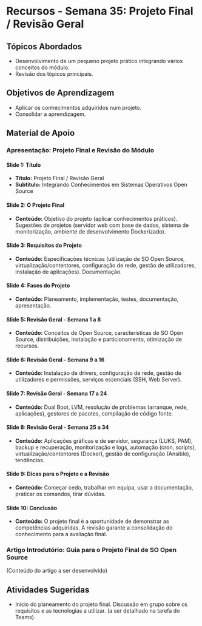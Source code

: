 # Recursos - Semana 35: Projeto Final / Revisão Geral

## Tópicos Abordados
*   Desenvolvimento de um pequeno projeto prático integrando vários conceitos do módulo.
*   Revisão dos tópicos principais.

## Objetivos de Aprendizagem
*   Aplicar os conhecimentos adquiridos num projeto.
*   Consolidar a aprendizagem.

## Material de Apoio

### Apresentação: Projeto Final e Revisão do Módulo

#### Slide 1: Título
*   **Título:** Projeto Final / Revisão Geral
*   **Subtítulo:** Integrando Conhecimentos em Sistemas Operativos Open Source

#### Slide 2: O Projeto Final
*   **Conteúdo:** Objetivo do projeto (aplicar conhecimentos práticos). Sugestões de projetos (servidor web com base de dados, sistema de monitorização, ambiente de desenvolvimento Dockerizado).

#### Slide 3: Requisitos do Projeto
*   **Conteúdo:** Especificações técnicas (utilização de SO Open Source, virtualização/contentores, configuração de rede, gestão de utilizadores, instalação de aplicações). Documentação.

#### Slide 4: Fases do Projeto
*   **Conteúdo:** Planeamento, implementação, testes, documentação, apresentação.

#### Slide 5: Revisão Geral - Semana 1 a 8
*   **Conteúdo:** Conceitos de Open Source, características de SO Open Source, distribuições, instalação e particionamento, otimização de recursos.

#### Slide 6: Revisão Geral - Semana 9 a 16
*   **Conteúdo:** Instalação de drivers, configuração de rede, gestão de utilizadores e permissões, serviços essenciais (SSH, Web Server).

#### Slide 7: Revisão Geral - Semana 17 a 24
*   **Conteúdo:** Dual Boot, LVM, resolução de problemas (arranque, rede, aplicações), gestores de pacotes, compilação de código fonte.

#### Slide 8: Revisão Geral - Semana 25 a 34
*   **Conteúdo:** Aplicações gráficas e de servidor, segurança (LUKS, PAM), backup e recuperação, monitorização e logs, automação (cron, scripts), virtualização/contentores (Docker), gestão de configuração (Ansible), tendências.

#### Slide 9: Dicas para o Projeto e a Revisão
*   **Conteúdo:** Começar cedo, trabalhar em equipa, usar a documentação, praticar os comandos, tirar dúvidas.

#### Slide 10: Conclusão
*   **Conteúdo:** O projeto final é a oportunidade de demonstrar as competências adquiridas. A revisão garante a consolidação do conhecimento para a avaliação final.

### Artigo Introdutório: Guia para o Projeto Final de SO Open Source

(Conteúdo do artigo a ser desenvolvido)

## Atividades Sugeridas
*   Início do planeamento do projeto final. Discussão em grupo sobre os requisitos e as tecnologias a utilizar. (a ser detalhado na tarefa do Teams).

